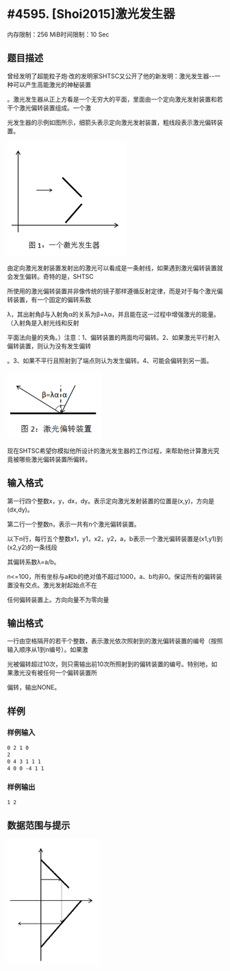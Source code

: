 # #4595. [Shoi2015]激光发生器

内存限制：256 MiB时间限制：10 Sec

## 题目描述

曾经发明了超能粒子炮&middot;改的发明家SHTSC又公开了他的新发明：激光发生器--一种可以产生高能激光的神秘装置

。激光发生器从正上方看是一个无穷大的平面，里面由一个定向激光发射装置和若干个激光偏转装置组成。一个激

光发生器的示例如图所示，细箭头表示定向激光发射装置，粗线段表示激光偏转装置。

![](upload/201605/无标题(1).png)

由定向激光发射装置发射出的激光可以看成是一条射线，如果遇到激光偏转装置就会发生偏转。奇特的是，SHTSC

所使用的激光偏转装置并非像传统的镜子那样遵循反射定律，而是对于每个激光偏转装置，有一个固定的偏转系数

&lambda;，其出射角&beta;与入射角&alpha;的关系为&beta;=&lambda;&alpha;，并且能在这一过程中增强激光的能量。（入射角是入射光线和反射

平面法向量的夹角。）注意：1、偏转装置的两面均可偏转。2、如果激光平行射入偏转装置，则认为没有发生偏转

。3、如果不平行且照射到了端点则认为发生偏转。4、可能会偏转到另一面。

![](upload/201605/v1(1).png)

现在SHTSC希望你模拟他所设计的激光发生器的工作过程，来帮助他计算激光究竟被哪些激光偏转装置所偏转。

## 输入格式

第一行四个整数x，y，dx，dy。表示定向激光发射装置的位置是(x,y)，方向是(dx,dy)。

第二行一个整数n，表示一共有n个激光偏转装置。

以下n行，每行五个整数x1，y1，x2，y2，a，b表示一个激光偏转装置是(x1,y1)到(x2,y2)的一条线段

其偏转系数&lambda;=a/b。

n<=100，所有坐标与a和b的绝对值不超过1000，a、b均非0。保证所有的偏转装置没有交点。激光发射起始点不在

任何偏转装置上。方向向量不为零向量

## 输出格式

一行由空格隔开的若干个整数，表示激光依次照射到的激光偏转装置的编号（按照输入顺序从1到n编号）。如果激

光被偏转超过10次，则只需输出前10次所照射到的偏转装置的编号。特别地，如果激光没有被任何一个偏转装置所

偏转，输出NONE。

## 样例

### 样例输入

    
    0 2 1 0
    2
    0 4 3 1 1 1
    4 0 0 -4 1 1
    
    

### 样例输出

    
    1 2
    

## 数据范围与提示

![](upload/201605/v3.png)
